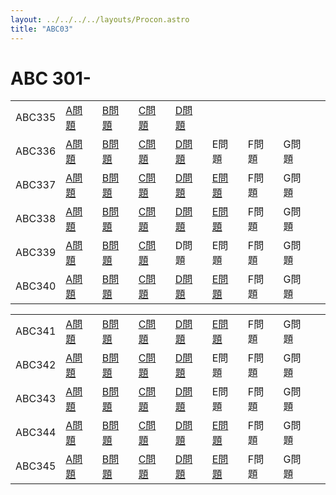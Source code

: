 ```yaml
---
layout: ../../../../layouts/Procon.astro
title: "ABC03"
---
```

# ABC 301-

||||||||||
|---|---|---|---|---|---|---|---|---|
|ABC335|[A問題](ABC03/ABC335/a)|[B問題](ABC03/ABC335/b)|[C問題](ABC03/ABC335/c)|[D問題](ABC03/ABC335/d)|
|ABC336|[A問題](ABC03/ABC336/a)|[B問題](ABC03/ABC336/b)|[C問題](ABC03/ABC336/c)|[D問題](ABC03/ABC336/d)|E問題|F問題|G問題|
|ABC337|[A問題](ABC03/ABC337/a)|[B問題](ABC03/ABC337/b)|[C問題](ABC03/ABC337/c)|[D問題](ABC03/ABC337/d)|[E問題](ABC03/ABC337/e)|F問題|G問題|
|ABC338|[A問題](ABC03/ABC338/a)|[B問題](ABC03/ABC338/b)|[C問題](ABC03/ABC338/c)|[D問題](ABC03/ABC338/d)|[E問題](ABC03/ABC338/e)|F問題|G問題|
|ABC339|[A問題](ABC03/ABC339/a)|[B問題](ABC03/ABC339/b)|[C問題](ABC03/ABC339/c)|D問題|E問題|F問題|G問題|
|ABC340|[A問題](ABC03/ABC340/a)|[B問題](ABC03/ABC340/b)|[C問題](ABC03/ABC340/c)|[D問題](ABC03/ABC340/d)|[E問題](ABC03/ABC340/e)|F問題|G問題|

||||||||||
|---|---|---|---|---|---|---|---|---|
|ABC341|[A問題](ABC03/ABC341/a)|[B問題](ABC03/ABC341/b)|[C問題](ABC03/ABC341/c)|[D問題](ABC03/ABC341/d)|[E問題](ABC03/ABC341/e)|F問題|G問題|
|ABC342|[A問題](ABC03/ABC342/a)|[B問題](ABC03/ABC342/b)|[C問題](ABC03/ABC342/c)|[D問題](ABC03/ABC342/d)|E問題|F問題|G問題|
|ABC343|[A問題](ABC03/ABC343/a)|[B問題](ABC03/ABC343/b)|[C問題](ABC03/ABC343/c)|[D問題](ABC03/ABC343/d)|E問題|F問題|G問題|
|ABC344|[A問題](ABC03/ABC344/a)|[B問題](ABC03/ABC344/b)|[C問題](ABC03/ABC344/c)|[D問題](ABC03/ABC344/d)|[E問題](ABC03/ABC344/e)|F問題|G問題|
|ABC345|[A問題](ABC03/ABC345/a)|[B問題](ABC03/ABC345/b)|[C問題](ABC03/ABC345/c)|[D問題](ABC03/ABC345/d)|[E問題](ABC03/ABC345/e)|F問題|G問題|
